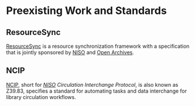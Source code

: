 # Preexisting Work and Standards
## ResourceSync
[ResourceSync][RS] is a resource synchronization framework with a 
specification that is jointly sponsored by [NISO][NISO] 
and [Open Archives](http://www.openarchives.org/). 

## NCIP 
[NCIP][NCIP], short for *[NISO][NISO] Circulation Interchange
Protocol*, is also known as Z39.83, specifies a standard for 
automating tasks and data interchange for library circulation 
workflows.

[NCIP]: http://www.ncip.info/
[NISO]: http://www.niso.org/
[RS]: http://www.openarchives.org/rs/toc
